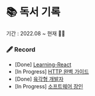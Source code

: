 # 📚 독서 기록

기간 : 2022.08 ~ 현재 🏃‍♂️

### 🖋 Record

-  [Done] [Learning-React](https://www.hanbit.co.kr/store/books/look.php?p_code=B7468885216)
-  [In Progress] [HTTP 완벽 가이드](http://www.yes24.com/Product/Goods/15381085)
-  [Done] [육각형 개발자](https://www.yes24.com/Product/Goods/120215040)
-  [In Progress] [소프트웨어 장인](https://www.yes24.com/Product/Goods/20461940)


